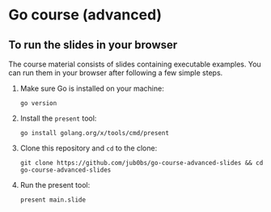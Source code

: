 # Go course (advanced)

## To run the slides in your browser

The course material consists of slides containing executable examples.
You can run them in your browser after following a few simple steps.

1. Make sure Go is installed on your machine:

    ```
    go version
    ```

2. Install the `present` tool:

    ```
    go install golang.org/x/tools/cmd/present
    ```

3. Clone this repository and `cd` to the clone:

    ```
    git clone https://github.com/jub0bs/go-course-advanced-slides && cd go-course-advanced-slides
    ```

4. Run the present tool:

    ```
    present main.slide
    ```

